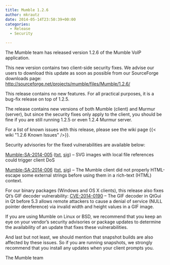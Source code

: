 ```yaml
---
title: Mumble 1.2.6
author: mkrautz
date: 2014-05-14T23:50:39+00:00
categories:
  - Release
  - Security

---
```

The Mumble team has released version 1.2.6 of the Mumble VoIP application.

This new version contains two client-side security fixes. We advise our users to download this update as soon as possible from our SourceForge downloads page: <http://sourceforge.net/projects/mumble/files/Mumble/1.2.6/>

This release contains no new features. For all practical purposes, it is a bug-fix release on top of 1.2.5.

<!--more-->

The release contains new versions of both Mumble (client) and Murmur (server), but since the security fixes only apply to the client, you should be fine if you are still running 1.2.5 or even 1.2.4 Murmur server.

For a list of known issues with this release, please see the wiki page {{< wiki "1.2.6 Known Issues" />}}.

Security advisories for the fixed vulnerabilities are available below:

[Mumble-SA-2014-005](/security/mumble-sa-2014-005) ([txt](/security/Mumble-SA-2014-005.txt), [sig](/security/Mumble-SA-2014-005.sig)) &#8211; SVG images with local file references could trigger client DoS

[Mumble-SA-2014-006](/security/mumble-sa-2014-006) ([txt](/security/Mumble-SA-2014-006.txt), [sig](/security/Mumble-SA-2014-006.sig)) &#8211; The Mumble client did not properly HTML-escape some external strings before using them in a rich-text (HTML) context.

For our binary packages (Windows and OS X clients), this release also fixes Qt&#8217;s GIF decoder vulnerability: [CVE-2014-0190][6] &#8211; The GIF decoder in QtGui in Qt before 5.3 allows remote attackers to cause a denial of service (NULL pointer dereference) via invalid width and height values in a GIF image.

If you are using Mumble on Linux or BSD, we recommend that you keep an eye on your vendor&#8217;s security advisories or package updates to determine the availability of an update that fixes these vulnerabilities.

And last but not least, we should mention that snapshot builds are also affected by these issues. So if you are running snapshots, we strongly recommend that you install any updates when your client prompts you.

The Mumble team

 [2]: https://www.mumble.info/security/Mumble-SA-2014-005.txt
 [3]: https://www.mumble.info/security/Mumble-SA-2014-005.txt.sig
 [4]: https://www.mumble.info/security/Mumble-SA-2014-006.txt
 [5]: https://www.mumble.info/security/Mumble-SA-2014-006.txt.sig
 [6]: https://web.nvd.nist.gov/view/vuln/detail?vulnId=CVE-2014-0190
